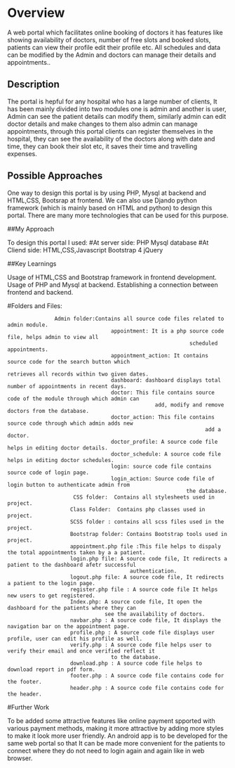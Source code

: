 # Overview

A web portal which facilitates online booking of doctors it has features like 
showing availability of doctors, number of free slots and booked slots, patients
can view their profile edit their profile etc. All schedules and data can be modified 
by the Admin and doctors can manage their details and appointments..

## Description

The portal is hepful for any hospital who has a large number of clients, It has 
been mainly divided into two modules one is admin and another is user, Admin
can see the patient details can modify them, similarly admin can edit doctor details 
and make changes to them also admin can manage appointments, through this portal 
clients can register themselves in the hospital, they can see the availability of the 
doctors along with date and time, they can book their slot etc, it saves their time and 
travelling expenses.

## Possible Approaches

One way to design this portal is by using PHP, Mysql at backend and HTML,CSS,
Bootsrap at frontend.
We can also use Djando python framework (which is mainly based on HTML and python)
to design this portal.
There are many more technologies that can be used for this purpose.

##My Approach

To design this portal I used:
#At server side:
PHP
Mysql database
#At Cliend side:
HTML,CSS,Javascript
Bootstrap 4
jQuery

##Key Learnings

Usage of HTML,CSS and Bootstrap framework in frontend development.
Usage of PHP and Mysql at backend.
Establishing a connection between frontend and backend. 

#Folders and Files:
                   
                   Admin folder:Contains all source code files related to admin module.
                                     appointment: It is a php source code file, helps admin to view all
                                                              scheduled appointments.
                                     appointment_action: It contains source code for the search button which 
                                                                        retrieves all records within two given dates.
                                     dashboard: dashboard displays total number of appointments in recent days.
                                     doctor: This file contains source code of the module through which admin can
                                                   add, modify and remove doctors from the database.
                                     doctor_action: This file contains source code through which admin adds new
                                                                   add a doctor.
                                     doctor_profile: A source code file helps in editing doctor details.
                                     doctor_schedule: A source code file helps in editing doctor schedules.
                                     login: source code file contains source code of login page.
                                     login_action: Source code file of login button to authenticate admin from 
                                                             the database.
                         CSS folder:  Contains all stylesheets used in project.
                        Class Folder:  Contains php classes used in project.
                        SCSS folder : contains all scss files used in the project.
                        Bootstrap folder: Contains Bootstrap tools used in project. 
                        appointment.php file :This file helps to dispaly the total appointments taken by a a patient.
                        login.php file: A source code file, It redirects a patient to the dashboard afetr successful 
                                           authentication.
                        logout.php file: A source code file, It redirects a patient to the login page.
                        register.php file : A source code file It helps new users to get registered.
                        Index.php: A source code file, It open the dashboard for the patients where they can
                                   see the availability of doctors.
                        navbar.php : A source code file, It displays the navigation bar on the appointment page.
                        profile.php : A source code file displays user profile, user can edit his profile as well.
                        verify.php : A source code file helps user to verify their email and once verified reflect it
                                     to the database.
                        download.php : A source code file helps to download report in pdf form.
                        footer.php : A source code file contains code for the footer.
                        header.php : A source code file contains code for the header.
                        

#Further Work

To be added some attractive features like online payment spported with various payment methods, making it
more attractive by adding more styles to make it look more user friendly.
An android app is to be developed for the same web portal so that It can be made more convenient for the patients
to connect where they do not need to login again and again like in web browser.
                  
                     


                         
              


